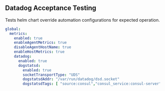 ## Datadog Acceptance Testing

Tests helm chart override automation configurations for expected operation.


```yaml
global:
  metrics:
    enabled: true
    enableAgentMetrics: true
    disableAgentHostName: true
    enableHostMetrics: true
    datadog:
      enabled: true
      dogstatsd:
        enabled: true
        socketTransportType: "UDS"
        dogstatsdAddr: "/var/run/datadog/dsd.socket"
        dogstatsdTags: [ "source:consul","consul_service:consul-server" ]
```